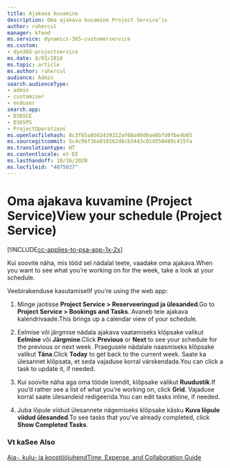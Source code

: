 ```yaml
---
title: Ajakava kuvamine
description: Oma ajakava kuvamine Project Service’is
author: ruhercul
manager: kfend
ms.service: dynamics-365-customerservice
ms.custom:
- dyn365-projectservice
ms.date: 8/03/2018
ms.topic: article
ms.author: ruhercul
audience: Admin
search.audienceType:
- admin
- customizer
- enduser
search.app:
- D365CE
- D365PS
- ProjectOperations
ms.openlocfilehash: 8c3f85a8502439322af68a90d8a46bfd0fbe4b65
ms.sourcegitcommit: 5c4c9bf3ba018562d6cb3443c01d550489c415fa
ms.translationtype: HT
ms.contentlocale: et-EE
ms.lasthandoff: 10/16/2020
ms.locfileid: "4075027"
---
```

# <a name="view-your-schedule-project-service"></a><span data-ttu-id="0354d-103">Oma ajakava kuvamine (Project Service)</span><span class="sxs-lookup"><span data-stu-id="0354d-103">View your schedule (Project Service)</span></span>

[!INCLUDE[cc-applies-to-psa-app-1x-2x](../includes/cc-applies-to-psa-app-1x-2x.md)]

<span data-ttu-id="0354d-104">Kui soovite näha, mis tööd sel nädalal teete, vaadake oma ajakava.</span><span class="sxs-lookup"><span data-stu-id="0354d-104">When you want to see what you’re working on for the week, take a look at your schedule.</span></span>  
  
 <span data-ttu-id="0354d-105">Veebirakenduse kasutamisel</span><span class="sxs-lookup"><span data-stu-id="0354d-105">If you’re using the web app:</span></span>  
  
1.  <span data-ttu-id="0354d-106">Minge jaotisse **Project Service > Reserveeringud ja ülesanded**.</span><span class="sxs-lookup"><span data-stu-id="0354d-106">Go to **Project Service > Bookings and Tasks**.</span></span> <span data-ttu-id="0354d-107">Avaneb teie ajakava kalendrivaade.</span><span class="sxs-lookup"><span data-stu-id="0354d-107">This brings up a calendar view of your schedule.</span></span>  
  
2.  <span data-ttu-id="0354d-108">Eelmise või järgmise nädala ajakava vaatamiseks klõpsake valikut **Eelmine** või **Järgmine**.</span><span class="sxs-lookup"><span data-stu-id="0354d-108">Click **Previous** or **Next** to see your schedule for the previous or next week.</span></span> <span data-ttu-id="0354d-109">Praegusele nädalale naasmiseks klõpsake valikut **Täna**.</span><span class="sxs-lookup"><span data-stu-id="0354d-109">Click **Today** to get back to the current week.</span></span> <span data-ttu-id="0354d-110">Saate ka ülesannet klõpsata, et seda vajaduse korral värskendada.</span><span class="sxs-lookup"><span data-stu-id="0354d-110">You can click a task to update it, if needed.</span></span>  
  
3.  <span data-ttu-id="0354d-111">Kui soovite näha aga oma tööde loendit, klõpsake valikut **Ruudustik**.</span><span class="sxs-lookup"><span data-stu-id="0354d-111">If you’d rather see a list of what you’re working on, click **Grid**.</span></span> <span data-ttu-id="0354d-112">Vajaduse korral saate ülesandeid redigeerida.</span><span class="sxs-lookup"><span data-stu-id="0354d-112">You can edit tasks inline, if needed.</span></span>  
  
4.  <span data-ttu-id="0354d-113">Juba lõpule viidud ülesannete nägemiseks klõpsake käsku **Kuva lõpule viidud ülesanded**.</span><span class="sxs-lookup"><span data-stu-id="0354d-113">To see tasks that you’ve already completed, click **Show Completed Tasks**.</span></span>  
  
### <a name="see-also"></a><span data-ttu-id="0354d-114">Vt ka</span><span class="sxs-lookup"><span data-stu-id="0354d-114">See Also</span></span>  
 [<span data-ttu-id="0354d-115">Aja-, kulu- ja koostööjuhend</span><span class="sxs-lookup"><span data-stu-id="0354d-115">Time, Expense, and Collaboration Guide</span></span>](../psa/time-expense-collaboration-guide.md)
